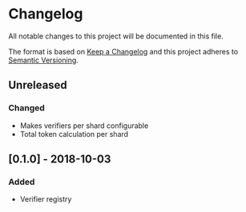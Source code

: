 # Changelog
All notable changes to this project will be documented in this file.

The format is based on [Keep a Changelog](http://keepachangelog.com/en/1.0.0/)
and this project adheres to [Semantic Versioning](http://semver.org/spec/v2.0.0.html).

## Unreleased
### Changed
- Makes verifiers per shard configurable
- Total token calculation per shard

## [0.1.0] - 2018-10-03
### Added
- Verifier registry
